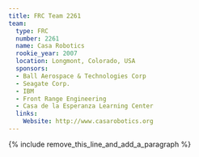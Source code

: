 ```yaml
---
title: FRC Team 2261
team:
  type: FRC
  number: 2261
  name: Casa Robotics
  rookie_year: 2007
  location: Longmont, Colorado, USA
  sponsors:
  - Ball Aerospace & Technologies Corp
  - Seagate Corp.
  - IBM
  - Front Range Engineering
  - Casa de la Esperanza Learning Center
  links:
    Website: http://www.casarobotics.org
---
```


{% include remove_this_line_and_add_a_paragraph %}
